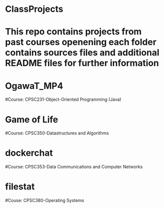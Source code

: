 # ClassProjects
# This repo contains projects from past courses openening each folder contains sources files and additional README files for further information

# OgawaT_MP4
#Course: CPSC231-Object-Oriented Programming (Java)

# Game of Life
#Course: CPSC350-Datastructures and Algorithms

# dockerchat
#Course: CPSC353-Data Communications and Computer Networks

# filestat
#Couse: CPSC380-Operating Systems

